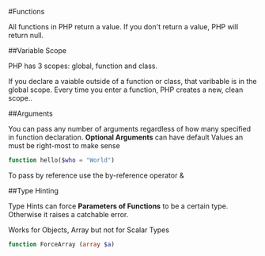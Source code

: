 #Functions

All functions in PHP return a value. If you don't return a value, PHP will return null.

##Variable Scope

PHP has 3 scopes: global, function and class.

If you declare a vaiable outside of a function or class, that varibable is in the global scope. Every time you enter a function, PHP creates a new, clean scope..

##Arguments

You can pass any number of arguments regardless of how many specified in function declaration. **Optional Arguments** can have default Values an must be right-most to make sense

```php
function hello($who = "World")
```

To pass by reference use the by-reference operator &

##Type Hinting

Type Hints can force **Parameters of Functions** to be a certain type. Otherwise it raises a catchable error.

Works for Objects, Array but not for Scalar Types
```php
function ForceArray (array $a)
```